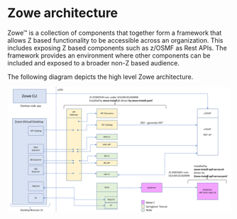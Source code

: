 # Zowe architecture

Zowe&trade; is a collection of components that together form a framework that allows Z based functionality to be accessible across an organization. This includes exposing Z based components such as z/OSMF as Rest APIs. The framework provides an environment where other components can be included and exposed to a broader non-Z based audience.

The following diagram depicts the high level Zowe architecture.

<img src="../images/common/zowe-architecture.png" alt="Zowe Architecture Diagram" width="600px"/> 